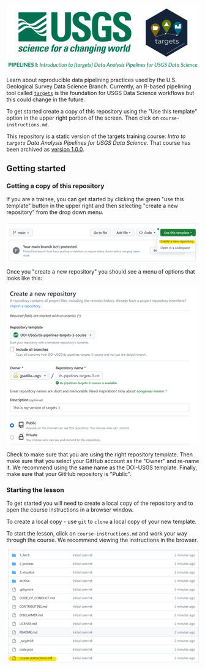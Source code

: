 ![USGS targets logo](archive/img/pipelines_logo_1.png)

Learn about reproducible data pipelining practices used by the U.S. Geological Survey Data Science Branch. Currently, an R-based pipelining tool called [`targets`](https://github.com/ropensci/targets#targets-) is the foundation for USGS Data Science workflows but this could change in the future.

To get started create a copy of this repository using the "Use this template" option in the upper right portion of the screen. Then click on `course-instructions.md`.

This repository is a static version of the targets training course: _Intro to `targets` Data Analysis Pipelines for USGS Data Science_. That course has been archived as [version 1.0.0](https://github.com/DOI-USGS/ds-pipelines-targets-1-course-static/releases/tag/v1.0.0).

## Getting started

### Getting a copy of this repository
If you are a trainee, you can get started by clicking the green "use this template" button in the upper right and then selecting "create a new repository" from the drop down menu.

![template-button](archive/img/readme-template-button.png)

Once you "create a new repository" you should see a menu of options that looks like this:

![template-options-menu](archive/img/readme-template-options.png)

Check to make sure that you are using the right repository template. Then make sure that you select your GitHub account as the "Owner" and re-name it. We recommend using the same name as the DOI-USGS template. Finally, make sure that your GitHub repository is "Public".

### Starting the lesson

To get started you will need to create a local copy of the repository and to open the course instructions in a browser window.

To create a local copy - use `git` to `clone` a local copy of your new template.

To start the lesson, click on `course-instructions.md` and work your way through the course. We recommend viewing the instructions in the browser.

![template-options-menu](archive/img/readme-instructions.png)